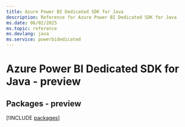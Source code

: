 ```yaml
---
title: Azure Power BI Dedicated SDK for Java
description: Reference for Azure Power BI Dedicated SDK for Java
ms.date: 06/02/2025
ms.topic: reference
ms.devlang: java
ms.service: powerbidedicated
---
```

# Azure Power BI Dedicated SDK for Java - preview
## Packages - preview
[!INCLUDE [packages](power-bi-dedicated-index.md)]